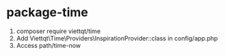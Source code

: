 # package-time
1. composer require viettqt/time
2. Add Viettqt\Time\Providers\InspirationProvider::class in config/app.php
3. Access path/time-now
